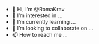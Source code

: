 - 👋 Hi, I’m @RomaKrav
- 👀 I’m interested in ...
- 🌱 I’m currently learning ...
- 💞️ I’m looking to collaborate on ...
- 📫 How to reach me ...

<!---
RomaKrav/RomaKrav is a ✨ special ✨ repository because its `README.md` (this file) appears on your GitHub profile.
You can click the Preview link to take a look at your changes.
--->
